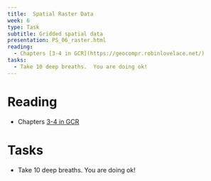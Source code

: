 ```yaml
---
title:  Spatial Raster Data
week: 6
type: Task
subtitle: Gridded spatial data
presentation: PS_06_raster.html
reading:
  - Chapters [3-4 in GCR](https://geocompr.robinlovelace.net/) 
tasks:
  - Take 10 deep breaths.  You are doing ok!
---
```


# Reading

- Chapters [3-4 in GCR](https://geocompr.robinlovelace.net/)


# Tasks

- Take 10 deep breaths.  You are doing ok!
